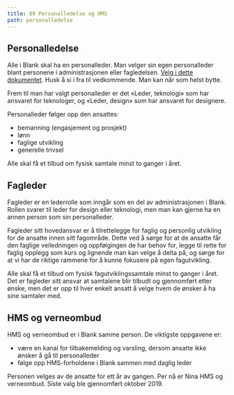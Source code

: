 ```yaml
---
title: 09 Personalledelse og HMS
path: personalledelse
---
```


## Personalledelse

Alle i Blank skal ha en personalleder. Man velger sin egen personalleder blant personene i administrasjonen eller fagledelsen. [Velg i dette dokumentet](https://docs.google.com/spreadsheets/d/1STB_QgMnUv9UxZKmrWJjAsL6zOgZtbqu6Y-T4ZXh1as/edit#gid=0). Husk å si i fra til vedkommende. Man kan når som helst bytte. 


Frem til man har valgt personalleder er det «Leder, teknologi» som har ansvaret for teknologer, og «Leder, design» som har ansvaret for designere.

Personalleder følger opp den ansattes:

- bemanning (engasjement og prosjekt)
- lønn
- faglige utvikling
- generelle trivsel

Alle skal få et tilbud om fysisk samtale minst to ganger i året.

## Fagleder

Fagleder er en lederrolle som inngår som en del av administrasjonen i Blank. Rollen svarer til leder for design eller teknologi, men man kan gjerne ha en annen person som sin personalleder. 

Fagleder sitt hovedansvar er å tilrettelegge for faglig og personlig utvikling for de ansatte innen sitt fagområde. Dette ved å sørge for at de ansatte får den faglige veiledningen og oppfølgingen de har behov for, legge til rette for faglig opplegg som kurs og lignende man kan velge å delta på, og sørge for at vi har de riktige rammene for å kunne fokusere på egen fagutvikling. 

Alle skal få et tilbud om fysisk fagutviklingssamtale minst to ganger i året. Det er fagleder sitt ansvar at samtalene blir tilbudt og gjennomført etter ønske, men det er opp til hver enkelt ansatt å velge hvem de ønsker å ha sine samtaler med. 


## HMS og verneombud

HMS og verneombud er i Blank samme person. De viktigste oppgavene er:

- være en kanal for tilbakemelding og varsling, dersom ansatte ikke ønsker å gå til personalleder
- følge opp HMS-forholdene i Blank sammen med daglig leder

Personen velges av de ansatte for ett år av gangen. Per nå er Nina HMS og verneombud. Siste valg ble gjennomført oktober 2019. 
